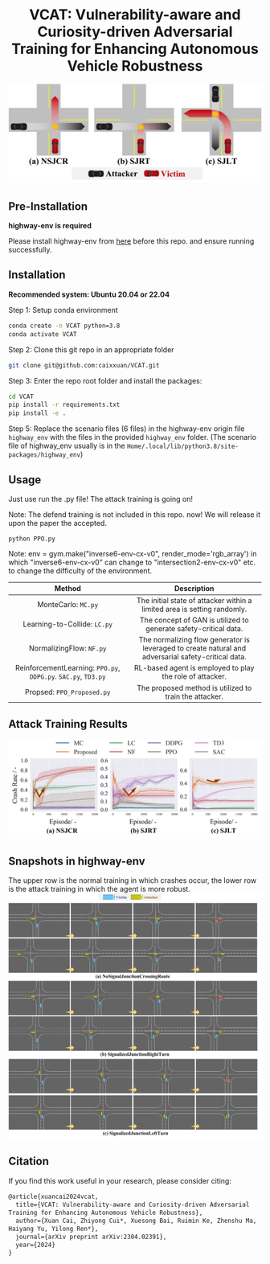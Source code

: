 <!--
 * @Date: 2023-01-25 19:36:50
 * @LastEditTime: 2023-04-12 14:02:50
 * @Description: 
-->

<div align="center">

<h1>VCAT: Vulnerability-aware and Curiosity-driven Adversarial Training for Enhancing Autonomous Vehicle Robustness</h1>

![scenario](./docs/scenario_setup.jpg)

</div>

## Pre-Installation

**highway-env is required**

Please install highway-env from [here](http://highway-env.farama.org/) before this repo. and ensure running successfully.

## Installation

**Recommended system: Ubuntu 20.04 or 22.04**


Step 1: Setup conda environment
```bash
conda create -n VCAT python=3.8
conda activate VCAT
```

Step 2: Clone this git repo in an appropriate folder
```bash
git clone git@github.com:caixxuan/VCAT.git
```

Step 3: Enter the repo root folder and install the packages:
```bash
cd VCAT
pip install -r requirements.txt
pip install -e .
```

Step 5: Replace the scenario files (6 files) in the highway-env origin file `highway_env` with the files in the provided `highway_env` folder. (The scenario file of highway_env usually is in the `Home/.local/lib/python3.8/site-packages/highway_env`)



## Usage

Just use run the .py file! The attack training is going on!

Note: The defend training is not included in this repo. now! We will release it upon the paper the accepted.

```
python PPO.py
```
Note: env = gym.make("inverse6-env-cx-v0", render_mode='rgb_array') in which "inverse6-env-cx-v0" can change to "intersection2-env-cx-v0" etc. to change the difficulty of the environment.

| Method | Description 
| :----: | :----:
| MonteCarlo: `MC.py`|  The initial state of attacker within a limited area is setting randomly.
| Learning-to-Collide: `LC.py`|The concept of GAN is utilized to generate safety-critical data.
| NormalizingFlow: `NF.py`| The normalizing flow generator is leveraged to create natural and adversarial safety-critical data.
| ReinforcementLearning: `PPO.py`, `DDPG.py`. `SAC.py`, `TD3.py`| RL-based agent is employed to play the role of attacker.
|Propsed: `PPO_Proposed.py`| The proposed method is utilized to train the attacker. 

## Attack Training Results
![result](./docs/crash_rate.jpg)

## Snapshots in highway-env
The upper row is the normal training in which crashes occur, the lower row is the attack training in which the agent is more robust.
![snapshot](./docs/snapshots.jpg)

## Citation

If you find this work useful in your research, please consider citing:

```
@article{xuancai2024vcat,
  title={VCAT: Vulnerability-aware and Curiosity-driven Adversarial Training for Enhancing Autonomous Vehicle Robustness},
  author={Xuan Cai, Zhiyong Cui*, Xuesong Bai, Ruimin Ke, Zhenshu Ma, Haiyang Yu, Yilong Ren*},
  journal={arXiv preprint arXiv:2304.02391},
  year={2024}
}
```
